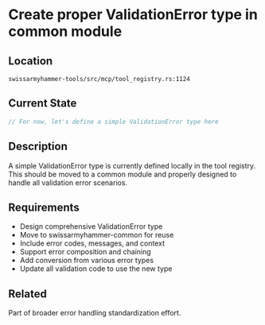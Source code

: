 # Create proper ValidationError type in common module

## Location
`swissarmyhammer-tools/src/mcp/tool_registry.rs:1124`

## Current State
```rust
// For now, let's define a simple ValidationError type here
```

## Description
A simple ValidationError type is currently defined locally in the tool registry. This should be moved to a common module and properly designed to handle all validation error scenarios.

## Requirements
- Design comprehensive ValidationError type
- Move to swissarmyhammer-common for reuse
- Include error codes, messages, and context
- Support error composition and chaining
- Add conversion from various error types
- Update all validation code to use the new type

## Related
Part of broader error handling standardization effort.